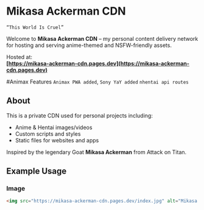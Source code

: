 # Mikasa Ackerman CDN


`“This World Is Cruel”`


Welcome to **Mikasa Ackerman CDN** – my personal content delivery network for hosting and serving anime-themed and NSFW-friendly assets.

Hosted at:  
**[https://mikasa-ackerman-cdn.pages.dev](https://mikasa-ackerman-cdn.pages.dev)**

#Animax Features
`Animax PWA added`,
`Sony YaY added`
`nhentai api routes`

## About

This is a private CDN used for personal projects including:
- Anime & Hentai images/videos
- Custom scripts and styles
- Static files for websites and apps

Inspired by the legendary Goat **Mikasa Ackerman** from Attack on Titan.

## Example Usage

### Image
```html
<img src="https://mikasa-ackerman-cdn.pages.dev/index.jpg" alt="Mikasa Ackerman">
